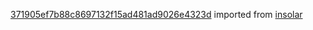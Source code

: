 [371905ef7b88c8697132f15ad481ad9026e4323d](https://github.com/insolar/insolar/commit/371905ef7b88c8697132f15ad481ad9026e4323d) imported from [insolar](https://github.com/insolar/insolar)
